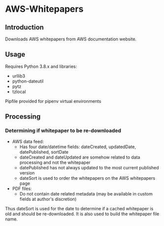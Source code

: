 # AWS-Whitepapers

## Introduction
Downloads AWS whitepapers from AWS documentation website.

## Usage
Requires Python 3.8.x and libraries:
- urllib3
- python-dateutil
- pytz
- tzlocal

Pipfile provided for pipenv virtual environments

## Processing
### Determining if whitepaper to be re-downloaded
 - AWS data feed:
   - Has four date/datetime fields: dateCreated, updatedDate, datePublished, sortDate
   - dateCreated and dateUpdated are somehow related to data processing and not the whitepaper
   - datePublished has not always updated to the most current published version
   - dateSort is used to order the whitepapers on the AWS whitepapers page
 - PDF files:
     - Do not contain date related metadata (may be available in custom fields at author's discretion)

Thus dateSort is used for the date to determine if a cached whitepaper is old and should be re-downloaded.  It is also used to build the whitepaper file name.



